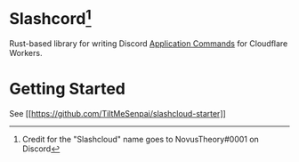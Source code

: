 # Slashcord[^1]
Rust-based library for writing Discord [Application Commands](https://discord.com/developers/docs/interactions/application-commands) for
Cloudflare Workers.

# Getting Started
See [[https://github.com/TiltMeSenpai/slashcloud-starter]]

[^1]: Credit for the "Slashcloud" name goes to NovusTheory#0001 on Discord